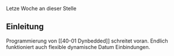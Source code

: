 Letze Woche an dieser Stelle

## Einleitung

Programmierung von [[40-01 Dynbedded]] schreitet voran. Endlich funktioniert auch flexible dynamische Datum Einbindungen.

